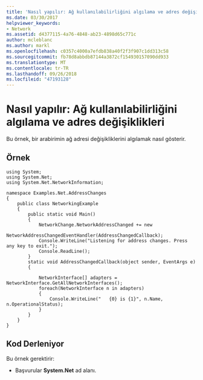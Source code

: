 ```yaml
---
title: 'Nasıl yapılır: Ağ kullanılabilirliğini algılama ve adres değişiklikleri'
ms.date: 03/30/2017
helpviewer_keywords:
- Network
ms.assetid: d4377115-4a76-4848-ab23-4898d65c771c
author: mcleblanc
ms.author: markl
ms.openlocfilehash: c0357c4000a7efdb838a40f2f3f907c1dd313c58
ms.sourcegitcommit: fb78d8abbdb87144a3872cf154930157090dd933
ms.translationtype: MT
ms.contentlocale: tr-TR
ms.lasthandoff: 09/26/2018
ms.locfileid: "47193128"
---
```

# <a name="how-to-detect-network-availability-and-address-changes"></a>Nasıl yapılır: Ağ kullanılabilirliğini algılama ve adres değişiklikleri
Bu örnek, bir arabirimin ağ adresi değişikliklerini algılamak nasıl gösterir.  
  
## <a name="example"></a>Örnek  
  
```  
using System;  
using System.Net;  
using System.Net.NetworkInformation;  
  
namespace Examples.Net.AddressChanges  
{  
    public class NetworkingExample  
    {  
        public static void Main()  
        {  
            NetworkChange.NetworkAddressChanged += new   
             NetworkAddressChangedEventHandler(AddressChangedCallback);  
            Console.WriteLine("Listening for address changes. Press any key to exit.");  
            Console.ReadLine();  
        }  
        static void AddressChangedCallback(object sender, EventArgs e)  
        {  
  
            NetworkInterface[] adapters = NetworkInterface.GetAllNetworkInterfaces();  
            foreach(NetworkInterface n in adapters)  
            {  
                Console.WriteLine("   {0} is {1}", n.Name, n.OperationalStatus);  
            }  
        }  
    }  
}  
```  
  
## <a name="compiling-the-code"></a>Kod Derleniyor  
 Bu örnek gerektirir:  
  
-   Başvurular **System.Net** ad alanı.
